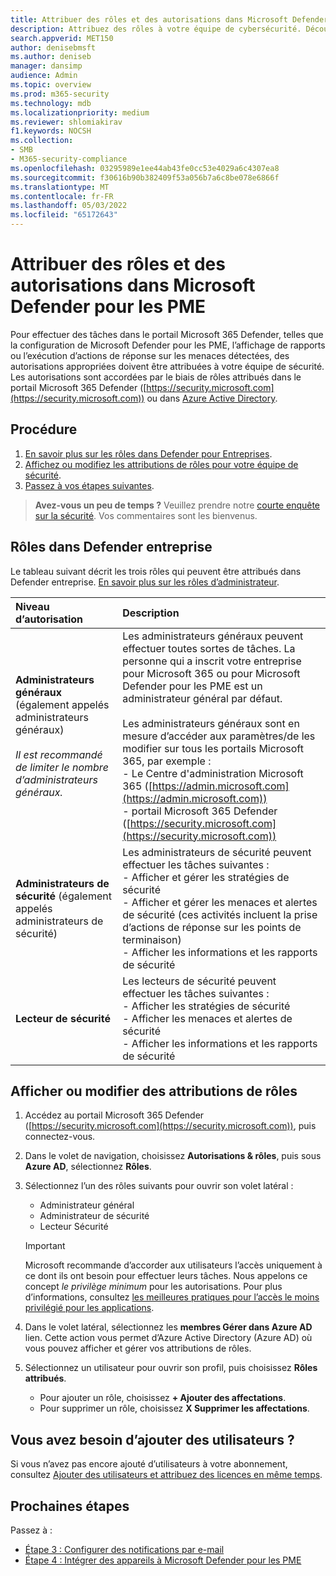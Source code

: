 ```yaml
---
title: Attribuer des rôles et des autorisations dans Microsoft Defender pour les PME
description: Attribuez des rôles à votre équipe de cybersécurité. Découvrez ces rôles et autorisations dans Defender entreprise.
search.appverid: MET150
author: denisebmsft
ms.author: deniseb
manager: dansimp
audience: Admin
ms.topic: overview
ms.prod: m365-security
ms.technology: mdb
ms.localizationpriority: medium
ms.reviewer: shlomiakirav
f1.keywords: NOCSH
ms.collection:
- SMB
- M365-security-compliance
ms.openlocfilehash: 03295989e1ee44ab43fe0cc53e4029a6c4307ea8
ms.sourcegitcommit: f30616b90b382409f53a056b7a6c8be078e6866f
ms.translationtype: MT
ms.contentlocale: fr-FR
ms.lasthandoff: 05/03/2022
ms.locfileid: "65172643"
---
```

# <a name="assign-roles-and-permissions-in-microsoft-defender-for-business"></a>Attribuer des rôles et des autorisations dans Microsoft Defender pour les PME

Pour effectuer des tâches dans le portail Microsoft 365 Defender, telles que la configuration de Microsoft Defender pour les PME, l’affichage de rapports ou l’exécution d’actions de réponse sur les menaces détectées, des autorisations appropriées doivent être attribuées à votre équipe de sécurité. Les autorisations sont accordées par le biais de rôles attribués dans le portail Microsoft 365 Defender ([https://security.microsoft.com](https://security.microsoft.com)) ou dans [Azure Active Directory](/azure/active-directory/roles/manage-roles-portal). 

## <a name="what-to-do"></a>Procédure

1. [En savoir plus sur les rôles dans Defender pour Entreprises](#roles-in-defender-for-business).
2. [Affichez ou modifiez les attributions de rôles pour votre équipe de sécurité](#view-or-edit-role-assignments).
3. [Passez à vos étapes suivantes](#next-steps).

>
> **Avez-vous un peu de temps ?**
> Veuillez prendre notre <a href="https://microsoft.qualtrics.com/jfe/form/SV_0JPjTPHGEWTQr4y" target="_blank">courte enquête sur la sécurité</a>. Vos commentaires sont les bienvenus.
>

## <a name="roles-in-defender-for-business"></a>Rôles dans Defender entreprise

Le tableau suivant décrit les trois rôles qui peuvent être attribués dans Defender entreprise. [En savoir plus sur les rôles d’administrateur](../../admin/add-users/about-admin-roles.md).

| Niveau d’autorisation | Description |
|:---|:---|
| **Administrateurs généraux** (également appelés administrateurs généraux) <br/><br/> *Il est recommandé de limiter le nombre d’administrateurs généraux.* | Les administrateurs généraux peuvent effectuer toutes sortes de tâches. La personne qui a inscrit votre entreprise pour Microsoft 365 ou pour Microsoft Defender pour les PME est un administrateur général par défaut. <br/><br/> Les administrateurs généraux sont en mesure d’accéder aux paramètres/de les modifier sur tous les portails Microsoft 365, par exemple : <br/>- Le Centre d'administration Microsoft 365 ([https://admin.microsoft.com](https://admin.microsoft.com)) <br/>- portail Microsoft 365 Defender ([https://security.microsoft.com](https://security.microsoft.com)) |
| **Administrateurs de sécurité** (également appelés administrateurs de sécurité) | Les administrateurs de sécurité peuvent effectuer les tâches suivantes : <br/>- Afficher et gérer les stratégies de sécurité <br/>- Afficher et gérer les menaces et alertes de sécurité (ces activités incluent la prise d’actions de réponse sur les points de terminaison) <br/>- Afficher les informations et les rapports de sécurité |
| **Lecteur de sécurité** | Les lecteurs de sécurité peuvent effectuer les tâches suivantes : <br/>- Afficher les stratégies de sécurité <br/>- Afficher les menaces et alertes de sécurité <br/>- Afficher les informations et les rapports de sécurité  |


## <a name="view-or-edit-role-assignments"></a>Afficher ou modifier des attributions de rôles

1. Accédez au portail Microsoft 365 Defender ([https://security.microsoft.com](https://security.microsoft.com)), puis connectez-vous.

2. Dans le volet de navigation, choisissez **Autorisations & rôles**, puis sous **Azure AD**, sélectionnez **Rôles**.

3. Sélectionnez l’un des rôles suivants pour ouvrir son volet latéral :

   - Administrateur général
   - Administrateur de sécurité
   - Lecteur Sécurité

   > [!IMPORTANT]
   > Microsoft recommande d’accorder aux utilisateurs l’accès uniquement à ce dont ils ont besoin pour effectuer leurs tâches. Nous appelons ce concept *le privilège minimum* pour les autorisations. Pour plus d’informations, consultez [les meilleures pratiques pour l’accès le moins privilégié pour les applications](/azure/active-directory/develop/secure-least-privileged-access). 

4. Dans le volet latéral, sélectionnez les **membres Gérer dans Azure AD** lien. Cette action vous permet d’Azure Active Directory (Azure AD) où vous pouvez afficher et gérer vos attributions de rôles.

5. Sélectionnez un utilisateur pour ouvrir son profil, puis choisissez **Rôles attribués**.

   - Pour ajouter un rôle, choisissez **+ Ajouter des affectations**.
   - Pour supprimer un rôle, choisissez **X Supprimer les affectations**. 

## <a name="need-to-add-users"></a>Vous avez besoin d’ajouter des utilisateurs ?

Si vous n’avez pas encore ajouté d’utilisateurs à votre abonnement, consultez [Ajouter des utilisateurs et attribuez des licences en même temps](mdb-add-users.md).

## <a name="next-steps"></a>Prochaines étapes

Passez à :

- [Étape 3 : Configurer des notifications par e-mail](mdb-email-notifications.md)
- [Étape 4 : Intégrer des appareils à Microsoft Defender pour les PME](mdb-onboard-devices.md)